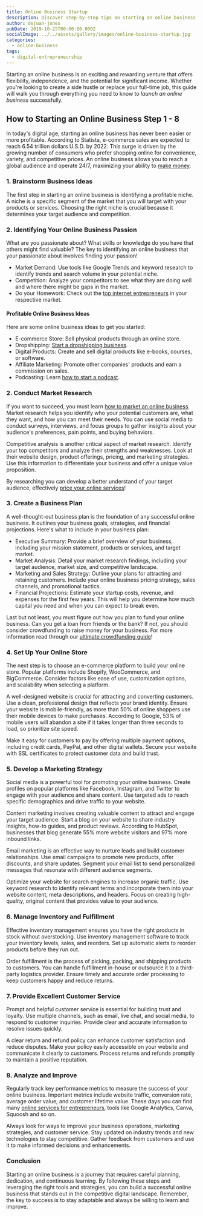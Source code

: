 ```yaml
---
title: Online Business Startup
description: Discover step-by-step tips on starting an online business. Learn from idea generation to marketing strategies in this comprehensive guide.
author: dejuan-jones
pubDate: 2019-10-25T00:00:00.000Z
socialImage: ../../assets/gallery/images/online-business-startup.jpg
categories:
  - online-business
tags:
  - digital-entrepreneurship
---
```


Starting an online business is an exciting and rewarding venture that offers flexibility, independence, and the potential for significant income. Whether you're looking to create a side hustle or replace your full-time job, this guide will walk you through everything you need to know to *launch an online business* successfully.

## How to Starting an Online Business Step 1 - 8

In today's digital age, starting an online business has never been easier or more profitable. According to Statista, e-commerce sales are expected to reach 6.54 trillion dollars U.S.D. by 2022. This surge is driven by the growing number of consumers who prefer shopping online for convenience, variety, and competitive prices. An online business allows you to reach a global audience and operate 24/7, maximizing your ability to [make money](digital-income-ideas).

### 1. Brainstorm Business Ideas

The first step in starting an online business is identifying a profitable niche. A niche is a specific segment of the market that you will target with your products or services. Choosing the right niche is crucial because it determines your target audience and competition.

### 2. Identifying Your Online Business Passion

What are you passionate about? What skills or knowledge do you have that others might find valuable? The key to identifying an online business that your passionate about involves finding your passion!

* Market Demand: Use tools like Google Trends and keyword research to identify trends and search volume in your potential niche.
* Competition: Analyze your competitors to see what they are doing well and where there might be gaps in the market.
* Do your Homework: Check out the [top internet entrepreneurs](top-internet-entrepreneurs) in your respective market.

#### Profitable Online Business Ideas

Here are some online business ideas to get you started:

* E-commerce Store: Sell physical products through an online store.
* Dropshipping: [Start a dropshipping business](start-a-dropshipping-business).
* Digital Products: Create and sell digital products like e-books, courses, or software.
* Affiliate Marketing: Promote other companies' products and earn a commission on sales.
* Podcasting: Learn [how to start a podcast](how-to-start-a-podcast).

### 2. Conduct Market Research

If you want to succeed, you must learn [how to market an online business](marketing-a-online-business). Market research helps you identify who your potential customers are, what they want, and how you can meet their needs. You can use social media to conduct surveys, interviews, and focus groups to gather insights about your audience's preferences, pain points, and buying behaviors.

Competitive analysis is another critical aspect of market research. Identify your top competitors and analyze their strengths and weaknesses. Look at their website design, product offerings, pricing, and marketing strategies. Use this information to differentiate your business and offer a unique value proposition.

By researching you can develop a better understand of your target audience, effectively [price your online services](pricing-your-online-services)!

### 3. Create a Business Plan

A well-thought-out business plan is the foundation of any successful online business. It outlines your business goals, strategies, and financial projections. Here's what to include in your business plan:

* Executive Summary: Provide a brief overview of your business, including your mission statement, products or services, and target market.
* Market Analysis: Detail your market research findings, including your target audience, market size, and competitive landscape.
* Marketing and Sales Strategy: Outline your plans for attracting and retaining customers. Include your online business pricing strategy, sales channels, and promotional tactics.
* Financial Projections: Estimate your startup costs, revenue, and expenses for the first few years. This will help you determine how much capital you need and when you can expect to break even.

Last but not least, you must figure out how you plan to fund your online business. Can you get a loan from friends or the bank? If not, you should consider crowdfunding to raise money for your business. For more information read through our [ultimate crowdfunding guide](crowdfunding-complete-guide)! 

### 4. Set Up Your Online Store

The next step is to choose an e-commerce platform to build your online store. Popular platforms include Shopify, WooCommerce, and BigCommerce. Consider factors like ease of use, customization options, and scalability when selecting a platform.

A well-designed website is crucial for attracting and converting customers. Use a clean, professional design that reflects your brand identity. Ensure your website is mobile-friendly, as more than 50% of online shoppers use their mobile devices to make purchases. According to Google, 53% of mobile users will abandon a site if it takes longer than three seconds to load, so prioritize site speed.

Make it easy for customers to pay by offering multiple payment options, including credit cards, PayPal, and other digital wallets. Secure your website with SSL certificates to protect customer data and build trust.

### 5. Develop a Marketing Strategy

Social media is a powerful tool for promoting your online business. Create profiles on popular platforms like Facebook, Instagram, and Twitter to engage with your audience and share content. Use targeted ads to reach specific demographics and drive traffic to your website.

Content marketing involves creating valuable content to attract and engage your target audience. Start a blog on your website to share industry insights, how-to guides, and product reviews. According to HubSpot, businesses that blog generate 55% more website visitors and 97% more inbound links.

Email marketing is an effective way to nurture leads and build customer relationships. Use email campaigns to promote new products, offer discounts, and share updates. Segment your email list to send personalized messages that resonate with different audience segments.

Optimize your website for search engines to increase organic traffic. Use keyword research to identify relevant terms and incorporate them into your website content, meta descriptions, and headers. Focus on creating high-quality, original content that provides value to your audience.

### 6. Manage Inventory and Fulfillment

Effective inventory management ensures you have the right products in stock without overstocking. Use inventory management software to track your inventory levels, sales, and reorders. Set up automatic alerts to reorder products before they run out.

Order fulfillment is the process of picking, packing, and shipping products to customers. You can handle fulfillment in-house or outsource it to a third-party logistics provider. Ensure timely and accurate order processing to keep customers happy and reduce returns.

### 7. Provide Excellent Customer Service

Prompt and helpful customer service is essential for building trust and loyalty. Use multiple channels, such as email, live chat, and social media, to respond to customer inquiries. Provide clear and accurate information to resolve issues quickly.

A clear return and refund policy can enhance customer satisfaction and reduce disputes. Make your policy easily accessible on your website and communicate it clearly to customers. Process returns and refunds promptly to maintain a positive reputation.

### 8. Analyze and Improve

Regularly track key performance metrics to measure the success of your online business. Important metrics include website traffic, conversion rate, average order value, and customer lifetime value. These days you can find many [online services for entrepreneurs](top-online-services-for-entrepreneurs), tools like Google Analytics, Canva, Squoosh and so on.

Always look for ways to improve your business operations, marketing strategies, and customer service. Stay updated on industry trends and new technologies to stay competitive. Gather feedback from customers and use it to make informed decisions and enhancements.

### Conclusion

Starting an online business is a journey that requires careful planning, dedication, and continuous learning. By following these steps and leveraging the right tools and strategies, you can build a successful online business that stands out in the competitive digital landscape. Remember, the key to success is to stay adaptable and always be willing to learn and improve.
